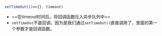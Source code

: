 ``` js
setTimeOut(()=>{}, timeout)
```

- ==在timeout时间后，将回调函数压入异步队列中==
- `setTimeOut`不是回调，因为是我们通过`setTimeOut()`直接调用了，里面的第一个参数才是回调函数。